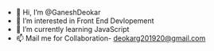 - 👋 Hi, I’m @GaneshDeokar
- 👀 I’m interested in Front End Devlopement
- 🌱 I’m currently learning JavaScript
- 📫 Mail me for Collaboration- deokarg201920@gmail.com

<!---
GaneshDeokar/GaneshDeokar is a ✨ special ✨ repository because its `README.md` (this file) appears on your GitHub profile.
You can click the Preview link to take a look at your changes.
--->
